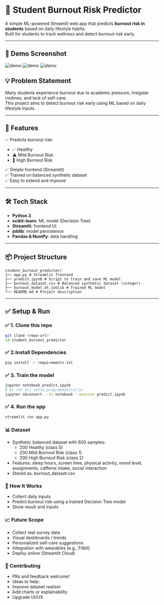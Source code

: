 # 🧠 Student Burnout Risk Predictor

A simple ML-powered Streamlit web app that predicts **burnout risk in students** based on daily lifestyle habits.  
Built for students to track wellness and detect burnout risk early.

---
## 📸 **Demo Screenshot**
![demo](/image/demo1.png)
![demo](/image/demo2.png)
![demo](/image/demo3.png)

## 💡 **Problem Statement**
Many students experience burnout due to academic pressure, irregular routines, and lack of self-care.  
This project aims to detect burnout risk early using ML based on daily lifestyle inputs.

---

## 🎯 **Features**
✅ Predicts burnout risk:  
- ✅ Healthy
- ⚠️ Mild Burnout Risk
- 🚨 High Burnout Risk

✅ Simple frontend (Streamlit)  
✅ Trained on balanced synthetic dataset  
✅ Easy to extend and improve

---

## 🛠 **Tech Stack**
- **Python 3**
- **scikit-learn**: ML model (Decision Tree)
- **Streamlit**: frontend UI
- **joblib**: model persistence
- **Pandas & NumPy**: data handling

---

## 📦 **Project Structure**
```text
student_burnout_predictor/
├── app.py # Streamlit frontend
├── predict.ipynb # Script to train and save ML model
├── burnout_dataset.csv # Balanced synthetic dataset (integer)
├── burnout_model_dt.joblib # Trained ML model
└── README.md # Project description
```

---

## ✅ **Setup & Run**

### ✅ 1. Clone this repo
```bash
git clone <repo-url>
cd student_burnout_predictor
```

### ✅ 2.Install Dependencies
```bash
pip install -r requirements.txt
```
### ✅ 3. Train the model
```bash
jupyter notebook predict.ipynb
# Or run all cells programmatically:
jupyter nbconvert --to notebook --execute predict.ipynb
``` 

### ✅ 4. Run the app
```bash
streamlit run app.py

```
### 📊 **Dataset**
- Synthetic balanced dataset with 600 samples:
  - 200 Healthy (class 0)
  - 200 Mild Burnout Risk (class 1) 
  - 200 High Burnout Risk (class 2)
- Features: sleep hours, screen time, physical activity, mood level, assignments, caffeine intake, social interaction
- Stored as: burnout_dataset.csv


### 🌱 **How It Works**
-  Collect daily inputs
-  Predict burnout risk using a trained Decision Tree model
-  Show result and inputs

### 📈  **Future Scope**
- Collect real survey data
- Visual dashboards / trends
- Personalized self-care suggestions
- Integration with wearables (e.g., Fitbit)
- Deploy online (Streamlit Cloud)

### 🤝 **Contributing**
- PRs and feedback welcome!
- Ideas to help:
- Improve dataset realism
- Add charts or explainability
- Upgrade UI/UX



